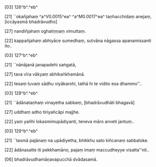 [03] 126^b^.^eb^

[21] ``okañjahaṃ ^a^V0.0015^ea^ ^a^M0.0017^ea^ taṇhacchidaṃ anejaṃ,  [iccāyasmā bhadrāvudho]

[27] nandiñjahaṃ oghatiṇṇaṃ vimuttaṃ.

[22] kappañjahaṃ abhiyāce sumedhaṃ, sutvāna nāgassa  apanamissanti ito..

[03] 127^b^.^eb^

[21] ``nānājanā janapadehi saṅgatā,

[27] tava vīra vākyaṃ abhikaṅkhamānā.

[22] tesaṃ tuvaṃ sādhu viyākarohi, tathā hi te vidito esa  dhammo''..

[03] 128^b^.^eb^

[21] ``ādānataṇhaṃ vinayetha sabbaṃ, [bhadrāvudhāti bhagavā]

[27] uddhaṃ adho tiriyañcāpi majjhe.

[22] yaṃ yañhi lokasmimupādiyanti, teneva māro anveti  jantuṃ..

[03] 129^b^.^eb^

[21] ``tasmā pajānaṃ na upādiyetha, bhikkhu sato kiñcanaṃ  sabbaloke.

[22] ādānasatte iti pekkhamāno, pajaṃ imaṃ maccudheyye  visatta''nti..

[06] bhadrāvudhamāṇavapucchā dvādasamā.